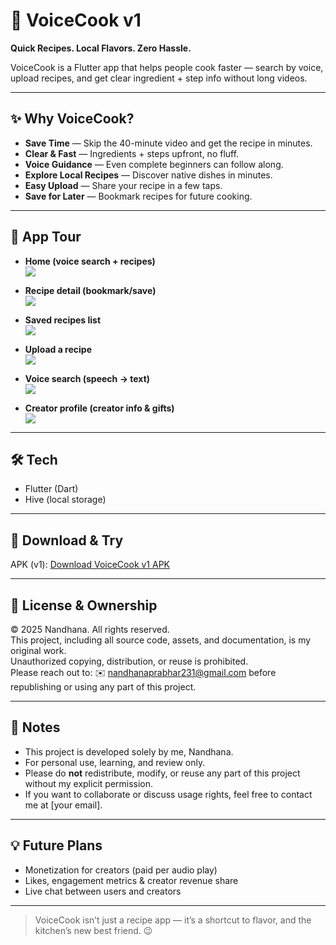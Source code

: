 # 🍳 VoiceCook v1

**Quick Recipes. Local Flavors. Zero Hassle.**

VoiceCook is a Flutter app that helps people cook faster — search by voice, upload recipes, and get clear ingredient + step info without long videos.

---

## ✨ Why VoiceCook?
- **Save Time** — Skip the 40-minute video and get the recipe in minutes.  
- **Clear & Fast** — Ingredients + steps upfront, no fluff.  
- **Voice Guidance** — Even complete beginners can follow along.  
- **Explore Local Recipes** — Discover native dishes in minutes.  
- **Easy Upload** — Share your recipe in a few taps.  
- **Save for Later** — Bookmark recipes for future cooking.

---


## 📸 App Tour
- **Home (voice search + recipes)**  
  ![](home.jpg)

- **Recipe detail (bookmark/save)**  
  ![](recipe-detail.jpg)

- **Saved recipes list**  
  ![](saved.jpg)

- **Upload a recipe**  
  ![](upload-recipe.jpg)

- **Voice search (speech → text)**  
  ![](voice-search.jpg)

- **Creator profile (creator info & gifts)**  
  ![](creator-pg.jpg)

---

## 🛠 Tech
- Flutter (Dart)  
- Hive (local storage)

---

## 🚀 Download & Try
APK (v1): [Download VoiceCook v1 APK](https://github.com/nandhana-dev/voicecook/releases/download/v1.0/voicecookv1.apk)

---

## 📜 License & Ownership

© 2025 Nandhana. All rights reserved.  
This project, including all source code, assets, and documentation, is my original work.  
Unauthorized copying, distribution, or reuse is prohibited.  
Please reach out to: ✉️ nandhanaprabhar231@gmail.com  before republishing or using any part of this project.


---
## 📌 Notes

- This project is developed solely by me, Nandhana.  
- For personal use, learning, and review only.  
- Please do **not** redistribute, modify, or reuse any part of this project without my explicit permission.  
- If you want to collaborate or discuss usage rights, feel free to contact me at [your email].

---

## 💡 Future Plans
- Monetization for creators (paid per audio play)  
- Likes, engagement metrics & creator revenue share  
- Live chat between users and creators

---

> VoiceCook isn’t just a recipe app — it’s a shortcut to flavor, and the kitchen’s new best friend. 😉





